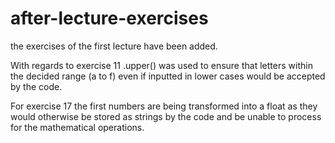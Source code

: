 # after-lecture-exercises
the exercises of the first lecture have been added.

With regards to exercise 11 .upper() was used to ensure that letters within the decided range (a to f) even if inputted in lower cases would be accepted by the code.

For exercise 17 the first numbers are being transformed into a float as they would otherwise be stored as strings by the code and be unable to process for the mathematical operations.
